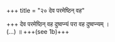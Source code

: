 +++
title = "२० देव परमेष्ठिन् वह"

+++
देव परमेष्ठिन् वह दुष्वप्न्यं परा वह दुष्वप्न्यम् ।  
(…) ॥ +++(see 1b)+++